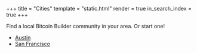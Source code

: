 +++
title = "Cities"
template = "static.html"
render = true
in_search_index = true
+++

Find a local Bitcoin Builder community in your area. Or start one!

- [Austin](https://bitcoinbuilderatx.com/)
- [San Francisco](https://www.bitcoinbuildersf.com/)